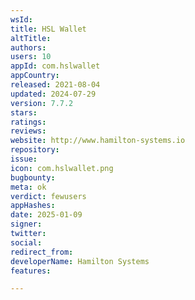 ```yaml
---
wsId: 
title: HSL Wallet
altTitle: 
authors: 
users: 10
appId: com.hslwallet
appCountry: 
released: 2021-08-04
updated: 2024-07-29
version: 7.7.2
stars: 
ratings: 
reviews: 
website: http://www.hamilton-systems.io
repository: 
issue: 
icon: com.hslwallet.png
bugbounty: 
meta: ok
verdict: fewusers
appHashes: 
date: 2025-01-09
signer: 
twitter: 
social: 
redirect_from: 
developerName: Hamilton Systems
features: 

---
```


